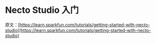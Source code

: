 # Necto Studio 入门

原文：[https://learn.sparkfun.com/tutorials/getting-started-with-necto-studio](https://learn.sparkfun.com/tutorials/getting-started-with-necto-studio)